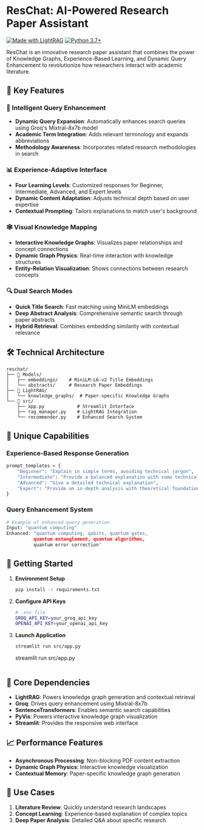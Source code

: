 # ResChat: AI-Powered Research Paper Assistant

[![Made with LightRAG](https://img.shields.io/badge/Made_with-LightRAG-blue.svg)](https://github.com/lightrag)
[![Python 3.7+](https://img.shields.io/badge/python-3.7+-blue.svg)](https://www.python.org/downloads/)

ResChat is an innovative research paper assistant that combines the power of Knowledge Graphs, Experience-Based Learning, and Dynamic Query Enhancement to revolutionize how researchers interact with academic literature.

## 🌟 Key Features

### 🧠 Intelligent Query Enhancement

- **Dynamic Query Expansion**: Automatically enhances search queries using Groq's Mixtral-8x7b model
- **Academic Term Integration**: Adds relevant terminology and expands abbreviations
- **Methodology Awareness**: Incorporates related research methodologies in search

### 📊 Experience-Adaptive Interface

- **Four Learning Levels**: Customized responses for Beginner, Intermediate, Advanced, and Expert levels
- **Dynamic Content Adaptation**: Adjusts technical depth based on user expertise
- **Contextual Prompting**: Tailors explanations to match user's background

### 🕸️ Visual Knowledge Mapping

- **Interactive Knowledge Graphs**: Visualizes paper relationships and concept connections
- **Dynamic Graph Physics**: Real-time interaction with knowledge structures
- **Entity-Relation Visualization**: Shows connections between research concepts

### 🔍 Dual Search Modes

- **Quick Title Search**: Fast matching using MiniLM embeddings
- **Deep Abstract Analysis**: Comprehensive semantic search through paper abstracts
- **Hybrid Retrieval**: Combines embedding similarity with contextual relevance

## 🛠️ Technical Architecture

```plaintext
reschat/
├── 🧮 Models/
│   ├── embeddings/    # MiniLM-L6-v2 Title Embeddings
│   └── abstracts/     # Research Paper Embeddings
├── 🔄 LightRAG/
│   └── knowledge_graphs/  # Paper-specific Knowledge Graphs
└── 🎯 src/
    ├── app.py            # Streamlit Interface
    ├── rag_manager.py    # LightRAG Integration
    └── recommender.py    # Enhanced Search System
```

## 💫 Unique Capabilities

### Experience-Based Response Generation

```python
prompt_templates = {
    "Beginner": "Explain in simple terms, avoiding technical jargon",
    "Intermediate": "Provide a balanced explanation with some technical details",
    "Advanced": "Give a detailed technical explanation",
    "Expert": "Provide an in-depth analysis with theoretical foundations"
}
```

### Query Enhancement System

```python
# Example of enhanced query generation
Input: "quantum computing"
Enhanced: "quantum computing, qubits, quantum gates, 
          quantum entanglement, quantum algorithms, 
          quantum error correction"
```

## 🚀 Getting Started

1. **Environment Setup**

   ```bash
   pip install -r requirements.txt
   ```

2. **Configure API Keys**

   ```bash
   # .env file
   GROQ_API_KEY=your_groq_api_key
   OPENAI_API_KEY=your_openai_api_key
   ```

3. **Launch Application**

   ```bash
   streamlit run src/app.py
   ```

   streamlit run src/app.py
   ```

## 🔋 Core Dependencies

- **LightRAG**: Powers knowledge graph generation and contextual retrieval
- **Groq**: Drives query enhancement using Mixtral-8x7b
- **SentenceTransformers**: Enables semantic search capabilities
- **PyVis**: Powers interactive knowledge graph visualization
- **Streamlit**: Provides the responsive web interface

## 📈 Performance Features

- **Asynchronous Processing**: Non-blocking PDF content extraction
- **Dynamic Graph Physics**: Interactive knowledge visualization
- **Contextual Memory**: Paper-specific knowledge graph generation

## 🎯 Use Cases

1. **Literature Review**: Quickly understand research landscapes
2. **Concept Learning**: Experience-based explanation of complex topics
3. **Deep Paper Analysis**: Detailed Q&A about specific research
